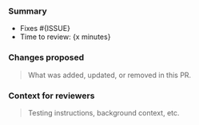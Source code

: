 ### Summary

- Fixes #{ISSUE}
- Time to review: {x minutes}

### Changes proposed
> What was added, updated, or removed in this PR.

###  Context for reviewers
> Testing instructions, background context, etc.
